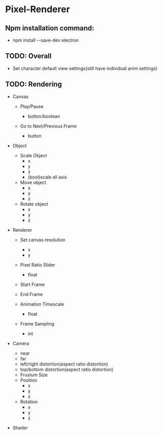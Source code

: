 # Pixel-Renderer

## Npm installation command:
- npm install --save-dev electron

## TODO: Overall
- Set character default view settings(still have individual anim settings)

## TODO: Rendering
- Canvas

    - Play/Pause
        - button/boolean

    - Go to Next/Previous Frame
        - button

- Object
    - Scale Object
        - x
        - y
        - z
        - (bool)scale all axis
    - Move object
        - x
        - y
        - z
    - Rotate object
        - x
        - y
        - z 

- Renderer
    - Set canvas resolution 
        - x
        - y

    - Pixel Ratio Slider
        - float

    - Start Frame
    - End Frame

    - Animation Timescale
        - float
    
    - Frame Sampling
        - int

- Camera 
    - near
    - far
    - left/right distortion(aspect ratio distortion) 
    - top/bottom distortion(aspect ratio distortion)
    - Frustum Size
    - Position
        - x
        - y
        - z
    - Rotation
        - x
        - y
        - z

- Shader
